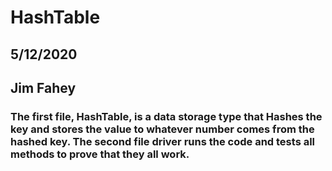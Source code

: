 # HashTable
## 5/12/2020
## Jim Fahey
### The first file, HashTable, is a data storage type that Hashes the key and stores the value to whatever number comes from the hashed key. The second file driver runs the code and tests all methods to prove that they all work.
